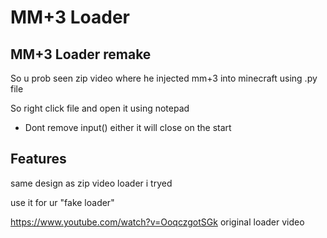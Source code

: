 # MM+3 Loader
## MM+3 Loader remake

So u prob seen zip video where he injected mm+3 into minecraft using .py file



So right click file and open it using notepad

- Dont remove input()
either it will close on the start


## Features

same design as zip video loader i tryed

use it for ur "fake loader"

https://www.youtube.com/watch?v=OoqczgotSGk original loader video
